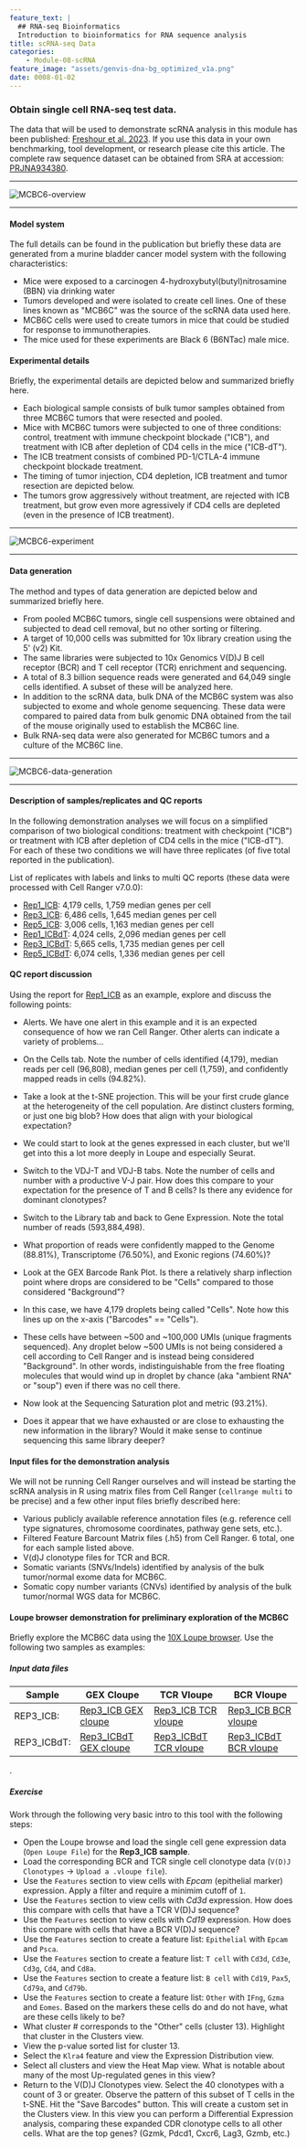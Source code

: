 ```yaml
---
feature_text: |
  ## RNA-seq Bioinformatics
  Introduction to bioinformatics for RNA sequence analysis
title: scRNA-seq Data
categories:
    - Module-08-scRNA
feature_image: "assets/genvis-dna-bg_optimized_v1a.png"
date: 0008-01-02
---
```


### Obtain single cell RNA-seq test data.

The data that will be used to demonstrate scRNA analysis in this module has been published: [Freshour et al. 2023](https://pubmed.ncbi.nlm.nih.gov/37810214/). If you use this data in your own benchmarking, tool development, or research please cite this article. The complete raw sequence dataset can be obtained from SRA at accession: [PRJNA934380](https://www.ncbi.nlm.nih.gov/bioproject/PRJNA934380).

***

![MCBC6-overview](/assets/module_8/mcb6c-overview.png)

***

#### Model system

The full details can be found in the publication but briefly these data are generated from a murine bladder cancer model system with the following characteristics:

- Mice were exposed to a carcinogen 4-hydroxybutyl(butyl)nitrosamine (BBN) via drinking water
- Tumors developed and were isolated to create cell lines. One of these lines known as "MCB6C" was the source of the scRNA data used here.
- MCB6C cells were used to create tumors in mice that could be studied for response to immunotherapies.
- The mice used for these experiments are Black 6 (B6NTac) male mice.


#### Experimental details
Briefly, the experimental details are depicted below and summarized briefly here.

- Each biological sample consists of bulk tumor samples obtained from three MCB6C tumors that were resected and pooled.
- Mice with MCB6C tumors were subjected to one of three conditions: control, treatment with immune checkpoint blockade ("ICB"), and treatment with ICB after depletion of CD4 cells in the mice ("ICB-dT").
- The ICB treatment consists of combined PD-1/CTLA-4 immune checkpoint blockade treatment.
- The timing of tumor injection, CD4 depletion, ICB treatment and tumor resection are depicted below.
- The tumors grow aggressively without treatment, are rejected with ICB treatment, but grow even more agressively if CD4 cells are depleted (even in the presence of ICB treatment). 

***

![MCBC6-experiment](/assets/module_8/mcb6c-experiment.png)

***

#### Data generation

The method and types of data generation are depicted below and summarized briefly here.

- From pooled MCB6C tumors, single cell suspensions were obtained and subjected to dead cell removal, but no other sorting or filtering.
- A target of 10,000 cells was submitted for 10x library creation using the 5' (v2) Kit.
- The same libraries were subjected to 10x Genomics V(D)J B cell receptor (BCR) and T cell receptor (TCR) enrichment and sequencing.
- A total of 8.3 billion sequence reads were generated and 64,049 single cells identified. A subset of these will be analyzed here.
- In addition to the scRNA data, bulk DNA of the MCB6C system was also subjected to exome and whole genome sequencing. These data were compared to paired data from bulk genomic DNA obtained from the tail of the mouse originally used to establish the MCB6C line.
- Bulk RNA-seq data were also generated for MCB6C tumors and a culture of the MCB6C line.

***

![MCBC6-data-generation](/assets/module_8/mcb6c-data-generation.png)

***

#### Description of samples/replicates and QC reports

In the following demonstration analyses we will focus on a simplified comparison of two biological conditions: treatment with checkpoint ("ICB") or treatment with ICB after depletion of CD4 cells in the mice ("ICB-dT"). For each of these two conditions we will have three replicates (of five total reported in the publication).

List of replicates with labels and links to multi QC reports (these data were processed with Cell Ranger v7.0.0):

- [Rep1_ICB](http://genomedata.org/cri-workshop/web_summaries/Rep1_ICB-web_summary.html): 4,179 cells, 1,759 median genes per cell
- [Rep3_ICB](http://genomedata.org/cri-workshop/web_summaries/Rep3_ICB-web_summary.html): 6,486 cells, 1,645 median genes per cell
- [Rep5_ICB](http://genomedata.org/cri-workshop/web_summaries/Rep5_ICB-web_summary.html): 3,006 cells, 1,163 median genes per cell
- [Rep1_ICBdT](http://genomedata.org/cri-workshop/web_summaries/Rep1_ICBdT-web_summary.html): 4,024 cells, 2,096 median genes per cell
- [Rep3_ICBdT](http://genomedata.org/cri-workshop/web_summaries/Rep3_ICBdT-web_summary.html): 5,665 cells, 1,735 median genes per cell
- [Rep5_ICBdT](http://genomedata.org/cri-workshop/web_summaries/Rep5_ICBdT-web_summary.html): 6,074 cells, 1,336 median genes per cell


#### QC report discussion

Using the report for [Rep1_ICB](http://genomedata.org/cri-workshop/web_summaries/Rep1_ICB-web_summary.html) as an example, explore and discuss the following points: 

- Alerts. We have one alert in this example and it is an expected consequence of how we ran Cell Ranger. Other alerts can indicate a variety of problems...

- On the Cells tab. Note the number of cells identified (4,179), median reads per cell (96,808), median genes per cell (1,759), and confidently mapped reads in cells (94.82%).
- Take a look at the t-SNE projection. This will be your first crude glance at the heterogeneity of the cell population. Are distinct clusters forming, or just one big blob? How does that align with your biological expectation?
- We could start to look at the genes expressed in each cluster, but we'll get into this a lot more deeply in Loupe and especially Seurat.
- Switch to the VDJ-T and VDJ-B tabs. Note the number of cells and number with a productive V-J pair. How does this compare to your expectation for the presence of T and B cells?  Is there any evidence for dominant clonotypes?

- Switch to the Library tab and back to Gene Expression. Note the total number of reads (593,884,498).
- What proportion of reads were confidently mapped to the Genome (88.81%), Transcriptome (76.50%), and Exonic regions (74.60%)?

- Look at the GEX Barcode Rank Plot. Is there a relatively sharp inflection point where drops are considered to be "Cells" compared to those considered "Background"?
- In this case, we have 4,179 droplets being called "Cells". Note how this lines up on the x-axis ("Barcodes" == "Cells").
- These cells have between ~500 and ~100,000 UMIs (unique fragments sequenced). Any droplet below ~500 UMIs is not being considered a cell according to Cell Ranger and is instead being considered "Background". In other words, indistinguishable from the free floating molecules that would wind up in droplet by chance (aka "ambient RNA" or "soup") even if there was no cell there.  

- Now look at the Sequencing Saturation plot and metric (93.21%).
- Does it appear that we have exhausted or are close to exhausting the new information in the library?  Would it make sense to continue sequencing this same library deeper?

#### Input files for the demonstration analysis

We will not be running Cell Ranger ourselves and will instead be starting the scRNA analysis in R using matrix files from Cell Ranger (`cellrange multi` to be precise) and a few other input files briefly described here:

- Various publicly available reference annotation files (e.g. reference cell type signatures, chromosome coordinates, pathway gene sets, etc.).
- Filtered Feature Barcount Matrix files (.h5) from Cell Ranger.  6 total, one for each sample listed above.
- V(d)J clonotype files for TCR and BCR.
- Somatic variants (SNVs/Indels) identified by analysis of the bulk tumor/normal exome data for MCB6C.
- Somatic copy number variants (CNVs) identified by analysis of the bulk tumor/normal WGS data for MCB6C.

#### Loupe browser demonstration for preliminary exploration of the MCB6C 

Briefly explore the MCB6C data using the [10X Loupe browser](https://www.10xgenomics.com/support/software/loupe-browser/latest). Use the following two samples as examples:

##### Input data files

| Sample | GEX Cloupe | TCR Vloupe | BCR Vloupe |
|--------|------------|------------|------------|  
| REP3_ICB: | [Rep3_ICB GEX cloupe](http://genomedata.org/cri-workshop/cloupes_gex/Rep3_ICB-sample_cloupe.cloupe) | [Rep3_ICB TCR vloupe](http://genomedata.org/cri-workshop/vloupes_t/Rep3_ICB-t-vloupe.vloupe) | [Rep3_ICB BCR vloupe](http://genomedata.org/cri-workshop/vloupes_b/Rep3_ICB-b-vloupe.vloupe) |
| REP3_ICBdT: | [Rep3_ICBdT GEX cloupe](http://genomedata.org/cri-workshop/cloupes_gex/Rep3_ICBdT-sample_cloupe.cloupe) | [Rep3_ICBdT TCR vloupe](http://genomedata.org/cri-workshop/vloupes_t/Rep3_ICBdT-t-vloupe.vloupe) | [Rep3_ICBdT BCR vloupe](http://genomedata.org/cri-workshop/vloupes_b/Rep3_ICBdT-b-vloupe.vloupe) |

.

##### Exercise 

Work through the following very basic intro to this tool with the following steps:

- Open the Loupe browse and load the single cell gene expression data (`Open Loupe File`) for the **Rep3_ICB sample**.
- Load the corresponding BCR and TCR single cell clonotype data (`V(D)J Clonotypes` -> `Upload a .vloupe file`).
- Use the `Features` section to view cells with *Epcam* (epithelial marker) expression. Apply a filter and require a minimim cutoff of `1`.
- Use the `Features` section to view cells with *Cd3d* expression. How does this compare with cells that have a TCR V(D)J sequence?
- Use the `Features` section to view cells with *Cd19* expression. How does this compare with cells that have a BCR V(D)J sequence?
- Use the `Features` section to create a feature list: `Epithelial` with `Epcam` and `Psca`.
- Use the `Features` section to create a feature list: `T cell` with `Cd3d`, `Cd3e`, `Cd3g`, `Cd4`, and `Cd8a`.
- Use the `Features` section to create a feature list: `B cell` with `Cd19`, `Pax5`, `Cd79a`, and `Cd79b`.
- Use the `Features` section to create a feature list: `Other` with `IFng`, `Gzma` and `Eomes`. Based on the markers these cells do and do not have, what are these cells likely to be?
- What cluster # corresponds to the "Other" cells (cluster 13). Highlight that cluster in the Clusters view.
- View the p-value sorted list for cluster 13.
- Select the `Klra4` feature and view the Expression Distribution view.
- Select all clusters and view the Heat Map view. What is notable about many of the most Up-regulated genes in this view?
- Return to the V(D)J Clonotypes view. Select the 40 clonotypes with a count of 3 or greater. Observe the pattern of this subset of T cells in the t-SNE. Hit the "Save Barcodes" button. This will create a custom set in the Clusters view. In this view you can perform a Differential Expression analysis, comparing these expanded CDR clonotype cells to all other cells. What are the top genes? (Gzmk, Pdcd1, Cxcr6, Lag3, Gzmb, etc.)

